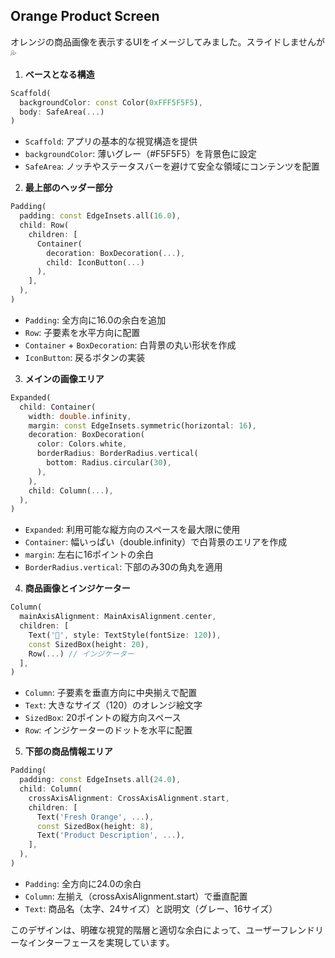 ## Orange Product Screen
オレンジの商品画像を表示するUIをイメージしてみました。スライドしませんが💦

1. **ベースとなる構造**
```dart
Scaffold(
  backgroundColor: const Color(0xFFF5F5F5),
  body: SafeArea(...)
)
```
- `Scaffold`: アプリの基本的な視覚構造を提供
- `backgroundColor`: 薄いグレー（#F5F5F5）を背景色に設定
- `SafeArea`: ノッチやステータスバーを避けて安全な領域にコンテンツを配置

2. **最上部のヘッダー部分**
```dart
Padding(
  padding: const EdgeInsets.all(16.0),
  child: Row(
    children: [
      Container(
        decoration: BoxDecoration(...),
        child: IconButton(...)
      ),
    ],
  ),
)
```
- `Padding`: 全方向に16.0の余白を追加
- `Row`: 子要素を水平方向に配置
- `Container` + `BoxDecoration`: 白背景の丸い形状を作成
- `IconButton`: 戻るボタンの実装

3. **メインの画像エリア**
```dart
Expanded(
  child: Container(
    width: double.infinity,
    margin: const EdgeInsets.symmetric(horizontal: 16),
    decoration: BoxDecoration(
      color: Colors.white,
      borderRadius: BorderRadius.vertical(
        bottom: Radius.circular(30),
      ),
    ),
    child: Column(...),
  ),
)
```
- `Expanded`: 利用可能な縦方向のスペースを最大限に使用
- `Container`: 幅いっぱい（double.infinity）で白背景のエリアを作成
- `margin`: 左右に16ポイントの余白
- `BorderRadius.vertical`: 下部のみ30の角丸を適用

4. **商品画像とインジケーター**
```dart
Column(
  mainAxisAlignment: MainAxisAlignment.center,
  children: [
    Text('🍊', style: TextStyle(fontSize: 120)),
    const SizedBox(height: 20),
    Row(...) // インジケーター
  ],
)
```
- `Column`: 子要素を垂直方向に中央揃えで配置
- `Text`: 大きなサイズ（120）のオレンジ絵文字
- `SizedBox`: 20ポイントの縦方向スペース
- `Row`: インジケーターのドットを水平に配置

5. **下部の商品情報エリア**
```dart
Padding(
  padding: const EdgeInsets.all(24.0),
  child: Column(
    crossAxisAlignment: CrossAxisAlignment.start,
    children: [
      Text('Fresh Orange', ...),
      const SizedBox(height: 8),
      Text('Product Description', ...),
    ],
  ),
)
```
- `Padding`: 全方向に24.0の余白
- `Column`: 左揃え（crossAxisAlignment.start）で垂直配置
- `Text`: 商品名（太字、24サイズ）と説明文（グレー、16サイズ）

このデザインは、明確な視覚的階層と適切な余白によって、ユーザーフレンドリーなインターフェースを実現しています。